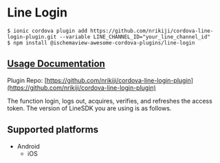 # Line Login

```text
$ ionic cordova plugin add https://github.com/nrikiji/cordova-line-login-plugin.git --variable LINE_CHANNEL_ID="your_line_channel_id"
$ npm install @ischemaview-awesome-cordova-plugins/line-login
```

## [Usage Documentation](https://danielsogl.gitbook.io/awesome-cordova-plugins/plugins/line-login/)

Plugin Repo: [https://github.com/nrikiji/cordova-line-login-plugin](https://github.com/nrikiji/cordova-line-login-plugin)

The function login, logs out, acquires, verifies, and refreshes the access token. The version of LineSDK you are using is as follows.

## Supported platforms

* Android
  * iOS

